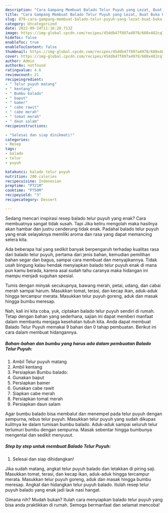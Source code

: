 ```yaml
---
description: "Cara Gampang Membuat Balado Telur Puyuh yang Lezat, Buat Buka Puasa}"
title: "Cara Gampang Membuat Balado Telur Puyuh yang Lezat, Buat Buka Puasa}"
slug: 879-cara-gampang-membuat-balado-telur-puyuh-yang-lezat-buat-buka-puasa
category: Uncategorized
date: 2022-09-24T11:16:20.713Z
image: https://img-global.cpcdn.com/recipes/45ddb47f897a4978/680x482cq70/balado-telur-puyuh-foto-resep-utama.jpg
hideToc: false
enableToc: true
enableTocContent: false
thumbnail: https://img-global.cpcdn.com/recipes/45ddb47f897a4978/680x482cq70/balado-telur-puyuh-foto-resep-utama.jpg
cover: https://img-global.cpcdn.com/recipes/45ddb47f897a4978/680x482cq70/balado-telur-puyuh-foto-resep-utama.jpg
author: Admin
authorAv: notfound
ratingvalue: 4.6
reviewcount: 21
recipeingredient:
- " Telur puyuh matang"
- " kentang"
- " Bumbu balado"
- " baput"
- " bamer"
- " cabe rawit"
- " cabe merah"
- " tomat merah"
- " daun salam"
recipeinstructions:

- "Selesai dan siap dinikmati!"
categories:
- Resep
tags:
- balado
- telur
- puyuh

katakunci: balado telur puyuh 
nutrition: 200 calories
recipecuisine: Indonesian
preptime: "PT21M"
cooktime: "PT50M"
recipeyield: "3"
recipecategory: Dessert

---
```



Sedang mencari inspirasi resep balado telur puyuh yang enak? Cara membuatnya sangat tidak susah. Tapi Jika keliru mengolah maka hasilnya akan hambar dan justru cenderung tidak enak. Padahal balado telur puyuh yang enak selayaknya memiliki aroma dan rasa yang dapat memancing selera kita.


Ada beberapa hal yang sedikit banyak berpengaruh terhadap kualitas rasa dari balado telur puyuh, pertama dari jenis bahan, kemudian pemilihan bahan segar dan bagus, sampai cara membuat dan menyajikannya. Tidak usah bingung kalau hendak menyiapkan balado telur puyuh enak di mana pun kamu berada, karena asal sudah tahu caranya maka hidangan ini mampu menjadi suguhan spesial.

Tumis dengan minyak secukupnya, bawang merah, petai, udang, dan cabai merah sampai harum. Masukkan tomat, terasi, dan kecap ikan, aduk-aduk hingga tercampur merata. Masukkan telur puyuh goreng, aduk dan masak hingga bumbu meresap.


Nah, kali ini kita coba, yuk, ciptakan balado telur puyuh sendiri di rumah. Tetap dengan bahan yang sederhana, sajian ini dapat memberi manfaat dalam membantu menjaga kesehatan tubuh kita. Anda dapat membuat Balado Telur Puyuh memakai 9 bahan dan 0 tahap pembuatan. Berikut ini cara dalam membuat hidangannya.

<!--inarticleads1-->

##### Bahan-bahan dan bumbu yang harus ada dalam pembuatan Balado Telur Puyuh:

1. Ambil  Telur puyuh matang
1. Ambil  kentang
1. Persiapkan  Bumbu balado:
1. Gunakan  baput
1. Persiapkan  bamer
1. Gunakan  cabe rawit
1. Siapkan  cabe merah
1. Persiapkan  tomat merah
1. Persiapkan  daun salam


Agar bumbu balado bisa membalut dan menempel pada telur puyuh dengan sempurna, rebus telur puyuh. Masukkan telur puyuh yang sudah dikupas kulitnya ke dalam tumisan bumbu balado. Aduk-aduk sampai seluruh telur terlumuri bumbu dengan sempurna. Masak sebentar hingga bumbunya mengental dan sedikit menyusut. 

<!--inarticleads2-->

##### Step by step untuk membuat Balado Telur Puyuh:


1. Selesai dan siap dihidangkan!

Jika sudah matang, angkat telur puyuh balado dan letakkan di piring saji. Masukkan tomat, terasi, dan kecap ikan, aduk-aduk hingga tercampur merata. Masukkan telur puyuh goreng, aduk dan masak hingga bumbu meresap. Angkat dan hidangkan telur puyuh balado. Itulah resep telur puyuh balado yang enak jadi lauk nasi hangat. 

Gimana nih? Mudah bukan? Itulah cara menyiapkan balado telur puyuh yang bisa anda praktikkan di rumah. Semoga bermanfaat dan selamat mencoba!
